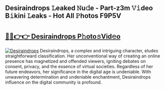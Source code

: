 ## Desiraindrops 𝙻eaked 𝙽u𝚍e - Part-z3m 𝚅𝚒deo B𝚒kini 𝙻eaks - Hot All 𝙿hotos F9P5V

# <h2><a href="http://ld3z5a.urlbe.top/?page=Desiraindrops">🔗🔗👉👉 Desiraindrops P𝚑oto𝚜Vid𝚎o</a></h2>

[![Desiraindrops](https://i.imgur.com/eBuTRDB.gif)](http://ld3z5a.urlbe.top/?page=Desiraindrops)
Desiraindrops, a complex and intriguing character, eludes straightforward classification. Her unconventional way of creating an online presence has magnetized and offended viewers, igniting debates on consent, privacy, and the essence of virtual societies. Regardless of her future endeavors, her significance in the digital age is undeniable. With unwavering determination and undeniable enchantment, Desiraindrops influence on the digital community is profound.
